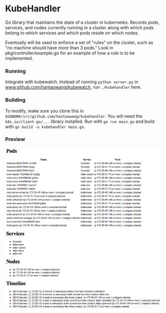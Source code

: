 # KubeHandler

Go library that maintains the state of a cluster in kubernetes. 
Records pods, services, and nodes currently running in a cluster along with
which pods belong to which services and which pods reside on which nodes.

Eventually will be used to enforce a set of "rules" on the cluster, such as 
"no machine should have more than 3 pods." Look in pkg/controller/example.go for an 
example of how a rule is to be implemented.

### Running
Integrate with kubewatch. Instead of running `python server.py` in 
www.github.com/hantaowang/kubewatch, run `./kubehandler` here. 

### Building
To modify, make sure you clone this in `$GOWORK/src/github.com/hantaowang/kubehandler`.
You will need the `k8s.io/client-go/...` library installed. Run with `go run main.go` and
build with `go build -o kubehandler main.go`.

### Preview
<img src="assets/frontend.png" />
